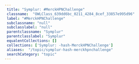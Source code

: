 ```yaml
--- 
 title: "Symplur: #MerckHPNChallenge" 
 classname:  "OWLClass_639dd6bc_0211_4284_8cef_33857e995d96" 
 label: "#MerckHPNChallenge" 
 subclassname: "null" 
 subclasslabel: "null" 
 parentclassname: "Symplur" 
 parentclasslabel: "Symplur" 
 equalentCollections: [] 
 collections: ['Symplur: -hash-MerckHPNChallenge']
 aliases:  "/topic/symplur-hash-merckhpnchallenge"  
 searchCategory: "topic" 
---
```

